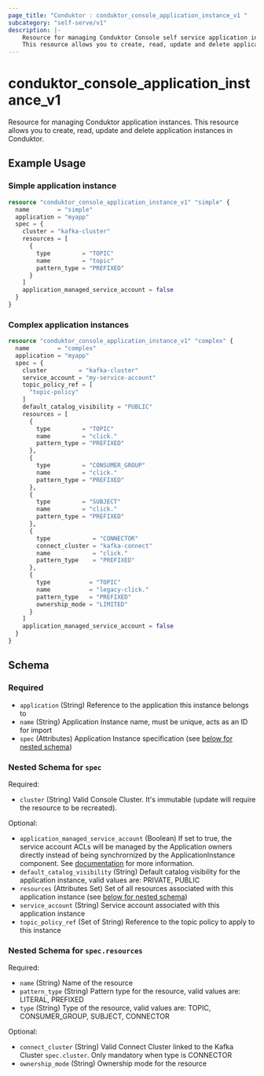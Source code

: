 ```yaml
---
page_title: "Conduktor : conduktor_console_application_instance_v1 "
subcategory: "self-serve/v1"
description: |-
    Resource for managing Conduktor Console self service application instances.
    This resource allows you to create, read, update and delete application instances in Conduktor.
---
```


# conduktor_console_application_instance_v1

Resource for managing Conduktor application instances.
This resource allows you to create, read, update and delete application instances in Conduktor.

## Example Usage

### Simple application instance
```terraform
resource "conduktor_console_application_instance_v1" "simple" {
  name        = "simple"
  application = "myapp"
  spec = {
    cluster = "kafka-cluster"
    resources = [
      {
        type         = "TOPIC"
        name         = "topic"
        pattern_type = "PREFIXED"
      }
    ]
    application_managed_service_account = false
  }
}
```

### Complex application instances
```terraform
resource "conduktor_console_application_instance_v1" "complex" {
  name        = "complex"
  application = "myapp"
  spec = {
    cluster         = "kafka-cluster"
    service_account = "my-service-account"
    topic_policy_ref = [
      "topic-policy"
    ]
    default_catalog_visibility = "PUBLIC"
    resources = [
      {
        type         = "TOPIC"
        name         = "click."
        pattern_type = "PREFIXED"
      },
      {
        type         = "CONSUMER_GROUP"
        name         = "click."
        pattern_type = "PREFIXED"
      },
      {
        type         = "SUBJECT"
        name         = "click."
        pattern_type = "PREFIXED"
      },
      {
        type            = "CONNECTOR"
        connect_cluster = "kafka-connect"
        name            = "click."
        pattern_type    = "PREFIXED"
      },
      {
        type           = "TOPIC"
        name           = "legacy-click."
        pattern_type   = "PREFIXED"
        ownership_mode = "LIMITED"
      }
    ]
    application_managed_service_account = false
  }
}
```


<!-- schema generated by tfplugindocs -->
## Schema

### Required

- `application` (String) Reference to the application this instance belongs to
- `name` (String) Application Instance name, must be unique, acts as an ID for import
- `spec` (Attributes) Application Instance specification (see [below for nested schema](#nestedatt--spec))

<a id="nestedatt--spec"></a>
### Nested Schema for `spec`

Required:

- `cluster` (String) Valid Console Cluster. It's immutable (update will require the resource to be recreated).

Optional:

- `application_managed_service_account` (Boolean) If set to true, the service account ACLs will be managed by the Application owners directly instead of being synchrornized by the ApplicationInstance component. See [documentation](https://docs.conduktor.io/platform/reference/resource-reference/self-service/#application-managed-service-account) for more information.
- `default_catalog_visibility` (String) Default catalog visibility for the application instance, valid values are: PRIVATE, PUBLIC
- `resources` (Attributes Set) Set of all resources associated with this application instance (see [below for nested schema](#nestedatt--spec--resources))
- `service_account` (String) Service account associated with this application instance
- `topic_policy_ref` (Set of String) Reference to the topic policy to apply to this instance

<a id="nestedatt--spec--resources"></a>
### Nested Schema for `spec.resources`

Required:

- `name` (String) Name of the resource
- `pattern_type` (String) Pattern type for the resource, valid values are: LITERAL, PREFIXED
- `type` (String) Type of the resource, valid values are: TOPIC, CONSUMER_GROUP, SUBJECT, CONNECTOR

Optional:

- `connect_cluster` (String) Valid Connect Cluster linked to the Kafka Cluster `spec.cluster`. Only mandatory when type is CONNECTOR
- `ownership_mode` (String) Ownership mode for the resource




